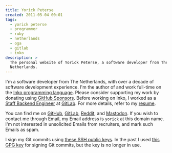 ```yaml
---
title: Yorick Peterse
created: 2011-05-04 00:01
tags:
  - yorick peterse
  - programmer
  - ruby
  - netherlands
  - oga
  - gitlab
  - inko
description: >
  The personal website of Yorick Peterse, a software developer from The
  Netherlands.
---
```


I'm a software developer from The Netherlands, with over a decade of software
development experience. I'm the author of and work full-time on the [Inko
programming language](https://inko-lang.org). Please consider supporting my work
by donating using [GitHub Sponsors](https://github.com/sponsors/YorickPeterse).
Before working on Inko, I worked as a [Staff Backend
Engineer](https://about.gitlab.com/job-families/engineering/backend-engineer/#staff-backend-engineer)
at [GitLab](https://about.gitlab.com). For more details, refer to my
[resume](/resume).

You can find me on [GitHub](https://github.com/yorickpeterse),
[GitLab](https://gitlab.com/yorickpeterse),
[Reddit](http://www.reddit.com/user/yorickpeterse), and
[Mastodon](https://hachyderm.io/@yorickpeterse). If you wish to contact me
through Email, my Email address is `yorick` at this domain name. I'm not
interested in unsolicited Emails from recruiters, and mark such Emails as spam.

I sign my Git commits using [these SSH public keys](/ssh_keys.txt). In the past
I used [this GPG key](/gpg_key.txt) for signing Git commits, but the key is no
longer in use.
